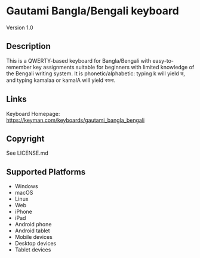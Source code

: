 Gautami Bangla/Bengali keyboard
==============
Version 1.0

Description
-----------
This is a QWERTY-based keyboard for Bangla/Bengali with easy-to-remember key assignments suitable for beginners with limited knowledge of the Bengali writing system. It is phonetic/alphabetic: typing k will yield ক, and typing kamalaa or kamalA will yield কমলা. 

Links
-----
Keyboard Homepage: https://keyman.com/keyboards/gautami_bangla_bengali

Copyright
---------
See LICENSE.md

Supported Platforms
-------------------
 * Windows
 * macOS
 * Linux
 * Web
 * iPhone
 * iPad
 * Android phone
 * Android tablet
 * Mobile devices
 * Desktop devices
 * Tablet devices
